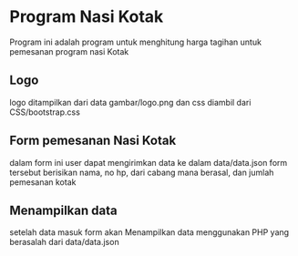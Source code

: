 
# Program Nasi Kotak

Program ini adalah program untuk menghitung harga tagihan untuk pemesanan program nasi Kotak




## Logo
logo ditampilkan dari data gambar/logo.png dan css diambil dari CSS/bootstrap.css

## Form pemesanan Nasi Kotak

dalam form ini user dapat mengirimkan data ke dalam data/data.json
form tersebut berisikan nama, no hp, dari cabang mana berasal, dan jumlah pemesanan kotak

## Menampilkan data

setelah data masuk form akan Menampilkan data menggunakan PHP yang berasalah dari data/data.json



